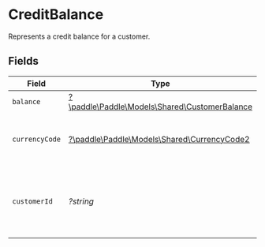 # CreditBalance

Represents a credit balance for a customer.


## Fields

| Field                                                                                   | Type                                                                                    | Required                                                                                | Description                                                                             | Example                                                                                 |
| --------------------------------------------------------------------------------------- | --------------------------------------------------------------------------------------- | --------------------------------------------------------------------------------------- | --------------------------------------------------------------------------------------- | --------------------------------------------------------------------------------------- |
| `balance`                                                                               | [?\paddle\Paddle\Models\Shared\CustomerBalance](../../models/shared/CustomerBalance.md) | :heavy_minus_sign:                                                                      | N/A                                                                                     |                                                                                         |
| `currencyCode`                                                                          | [?\paddle\Paddle\Models\Shared\CurrencyCode2](../../models/shared/CurrencyCode2.md)     | :heavy_minus_sign:                                                                      | Supported three-letter ISO 4217 currency code.                                          |                                                                                         |
| `customerId`                                                                            | *?string*                                                                               | :heavy_minus_sign:                                                                      | Unique Paddle ID for this customer entity, prefixed with `ctm_`.                        | ctm_01grnn4zta5a1mf02jjze7y2ys                                                          |